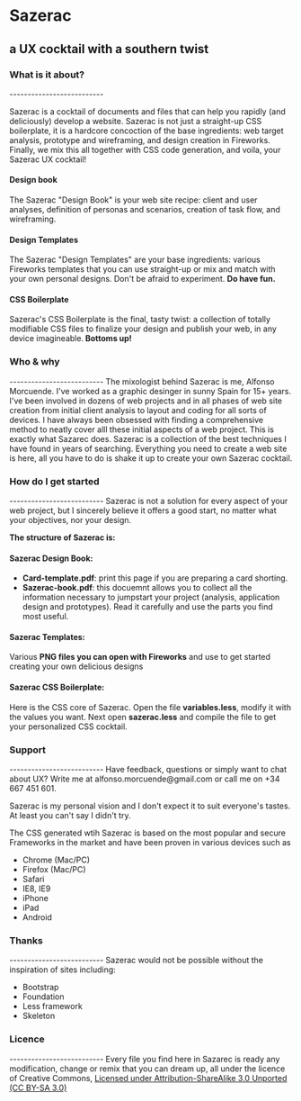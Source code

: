 <h1>Sazerac</h1>
<h2>a UX cocktail with a southern twist</h2>


<h3>What is it about?</h3>
--------------------------

Sazerac is a cocktail of documents and files that can help you rapidly (and deliciously) develop a website. Sazerac is not just a straight-up CSS boilerplate, it is a hardcore concoction of the base ingredients: web target analysis, prototype and wireframing, and design creation in Fireworks. Finally, we mix this all together with CSS code generation, and voila, your Sazerac UX cocktail!

<h4>Design book</h4>
The Sazerac "Design Book" is your web site recipe: client and user analyses, definition of personas and scenarios, creation of task flow, and wireframing.

<h4>Design Templates</h4>
The Sazerac "Design Templates" are your base ingredients: various Fireworks templates that you can use straight-up or mix and match with your own personal designs. Don't be afraid to experiment. <strong>Do have fun.</strong>

<h4>CSS Boilerplate</h4>
Sazerac's CSS Boilerplate is the final, tasty twist: a collection of totally modifiable CSS files to finalize your design and publish your web, in any device imagineable.<strong> Bottoms up!</strong>


<h3>Who &amp; why</h3>
--------------------------
The mixologist behind Sazerac is me, Alfonso Morcuende. I've worked as a graphic desinger in sunny Spain for 15+ years. I've been involved in dozens of web projects and in all phases of web site creation from initial client analysis to layout and coding for all sorts of devices. I have always been obsessed with finding a comprehensive method to neatly cover alll these initial aspects of a web project. This is exactly what Sazarec does. Sazerac is a collection of the best techniques I have found in years of searching. Everything you need to create a web site is here, all you have to do is shake it up to create your own Sazerac cocktail.

<h3>How do I get started</h3>
--------------------------
Sazerac is not a solution for every aspect of your web project, but I sincerely believe it offers a good start, no matter what your objectives, nor your design.

<strong>The structure of Sazerac is:</strong>
<h4>Sazerac Design Book:</h4>
<ul>
  <li><strong>Card-template.pdf</strong>: print this page if you are preparing a card shorting.</li>
  <li><strong>Sazerac-book.pdf</strong>: this docuemnt allows you to collect all the information necessary to jumpstart your project (analysis, application design and prototypes). Read it carefully and use the parts you find most useful.</li>
</ul>

<h4>Sazerac Templates:</h4>
Various <strong>PNG files you can open with Fireworks</strong> and use to get started creating your own delicious designs

<h4>Sazerac CSS Boilerplate:</h4>
Here is the CSS core of Sazerac. Open the file <strong>variables.less</strong>, modify it with the values you want. Next open <strong>sazerac.less</strong> and compile the file to get your personalized CSS cocktail.

<h3>Support</h3>
--------------------------
Have feedback, questions or simply want to chat about UX? Write me at alfonso.morcuende@gmail.com or call me on +34 667 451 601.

Sazerac is my personal vision and I don't expect it to suit everyone's tastes. At least you can't say I didn't try.

The CSS generated wtih Sazerac is based on the most popular and secure Frameworks in the market and have been proven in various devices such as
<ul>
  <li>Chrome (Mac/PC)</li>
  <li>Firefox (Mac/PC)</li>
  <li>Safari</li>
  <li>IE8, IE9</li>
  <li>iPhone</li>
  <li>iPad</li>
  <li>Android</li>
</ul>

<h3>Thanks</h3>
--------------------------
Sazerac would not be possible without the inspiration of sites including:
<ul>
  <li>Bootstrap</li>
  <li>Foundation</li>
  <li>Less framework</li>
  <li>Skeleton</li>
</ul>

<h3>Licence</h3>
--------------------------
Every file you find here in Sazarec is ready any modification, change or remix that you can dream up, all under the licence of Creative Commons, <a href="http://creativecommons.org/licenses/by-sa/3.0/">Licensed under Attribution-ShareAlike 3.0 Unported (CC BY-SA 3.0)</a>
